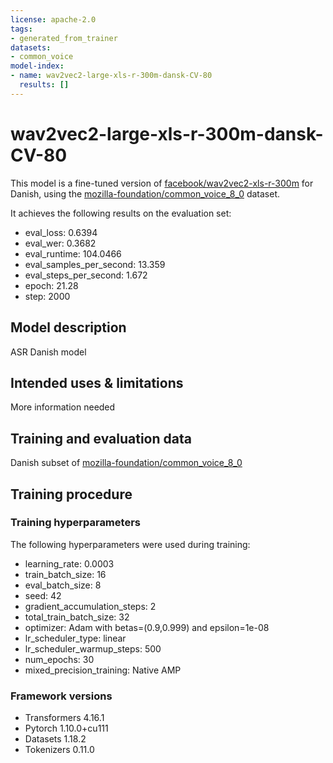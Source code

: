 ```yaml
---
license: apache-2.0
tags:
- generated_from_trainer
datasets:
- common_voice
model-index:
- name: wav2vec2-large-xls-r-300m-dansk-CV-80
  results: []
---
```


<!-- This model card has been generated automatically according to the information the Trainer had access to. You
should probably proofread and complete it, then remove this comment. -->

# wav2vec2-large-xls-r-300m-dansk-CV-80

This model is a fine-tuned version of [facebook/wav2vec2-xls-r-300m](https://huggingface.co/facebook/wav2vec2-xls-r-300m) for Danish, using the [mozilla-foundation/common_voice_8_0](https://huggingface.co/datasets/mozilla-foundation/common_voice_8_0) dataset.

It achieves the following results on the evaluation set:
- eval_loss: 0.6394
- eval_wer: 0.3682
- eval_runtime: 104.0466
- eval_samples_per_second: 13.359
- eval_steps_per_second: 1.672
- epoch: 21.28
- step: 2000

## Model description

ASR Danish model

## Intended uses & limitations

More information needed

## Training and evaluation data

Danish subset of [mozilla-foundation/common_voice_8_0](https://huggingface.co/datasets/mozilla-foundation/common_voice_8_0)

## Training procedure

### Training hyperparameters

The following hyperparameters were used during training:
- learning_rate: 0.0003
- train_batch_size: 16
- eval_batch_size: 8
- seed: 42
- gradient_accumulation_steps: 2
- total_train_batch_size: 32
- optimizer: Adam with betas=(0.9,0.999) and epsilon=1e-08
- lr_scheduler_type: linear
- lr_scheduler_warmup_steps: 500
- num_epochs: 30
- mixed_precision_training: Native AMP

### Framework versions

- Transformers 4.16.1
- Pytorch 1.10.0+cu111
- Datasets 1.18.2
- Tokenizers 0.11.0
